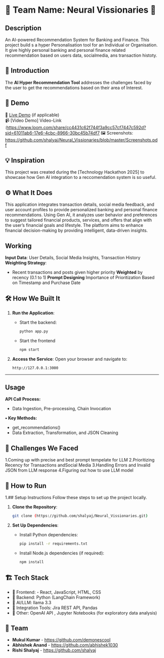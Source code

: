 # 🚀 Team Name: Neural Vissionaries 🌟

## Description
An AI-powered Recommendation System for Banking and Finance. 
This project build s a hyper Personalisation tool for an Individual or Organisation. It give highly personal banking and personal finance related recommendation based on users data, socialmedia, ans transaction histoty.


## 🎯 Introduction
The **AI Hyper Recommendation Tool** addresses the challenges faced by the user to get the recommendations based on their area of Interest.

## 🎥 Demo
🔗 [Live Demo](#) (if applicable)  
📹 [Video Demo] Video-Link :https://www.loom.com/share/cc4431c62f744f3a9cc57cf7447c592d?sid=61011ab6-17e6-4cbc-8966-30bc45b74df7 
🖼️ Screenshots: https://github.com/shalyaj/Neural_Vissionaries/blob/master/Screenshots.pdf

## 💡 Inspiration
This project was created during the [Technology Hackathon 2025] to showcase how Gen AI integration to a reccomendation system is so useful.

## ⚙️ What It Does
This application integrates transaction details, social media feedback, and user account profiles to provide personalized banking and personal finance recommendations. Using Gen AI, it analyzes user behavior and preferences to suggest tailored financial products, services, and offers that align with the user’s financial goals and lifestyle. The platform aims to enhance financial decision-making by providing intelligent, data-driven insights.

## Working
**Input Data**: User Details, Social Media
Insights, Transaction History
**Weighting Strategy**:
- Recent transactions and posts given higher priority
**Weighted** by recency (0.1 to 1)
**Prompt Designing** Importance of Prioritization Based on Timestamp and Purchase Date

## 🛠️ How We Built It

1. **Run the Application**:
   - Start the backend:
     ```bash
     python app.py
     ```
   - Start the frontend
     ```bash
     npm start
     ```

2. **Access the Service**:
   Open your browser and navigate to:
   ```
   http://127.0.0.1:3000
   ```

---

## Usage
**API Call Process:**
- Data Ingestion, Pre-processing, Chain
Invocation

**• Key Methods:**
- get_recommendations()
- Data Extraction, Transformation, and JSON
Cleaning


## 🚧 Challenges We Faced
1.Coming up with precise and best prompt tempelate for LLM
2.Prioritizing Recency for Transactions andSocial Media
3.Handling Errors and Invalid JSON from LLM response
4.Figuring out how to use LLM model

## 🏃 How to Run
1.## Setup Instructions
Follow these steps to set up the project locally.

1. **Clone the Repository**:
   ```bash
   git clone (https://github.com/shalyaj/Neural_Vissionaries.git)
   ```

2. **Set Up Dependencies**:
   - Install Python dependencies:
     ```bash
     pip install -r requirements.txt
     ```
   - Install Node.js dependencies (if required):
     ```bash
     npm install
     ```

## 🏗️ Tech Stack
- 🔹 Frontend: - React, JavaScript, HTML, CSS
- 🔹 Backend:  Python (LangChain Framework)
- 🔹 AI/LLM: llama 3.3
- 🔹 Integration Tools: Jira REST API, Pandas
- 🔹 Other: OpenAI API , Jupyter Notebooks (for exploratory data analysis)

## 👥 Team
-  **Mukul Kumar** - https://github.com/demonescool
- **Abhishek Anand** - https://github.com/abhishek1030
- **Rishi Shalyaj** - https://github.com/shalyaj
